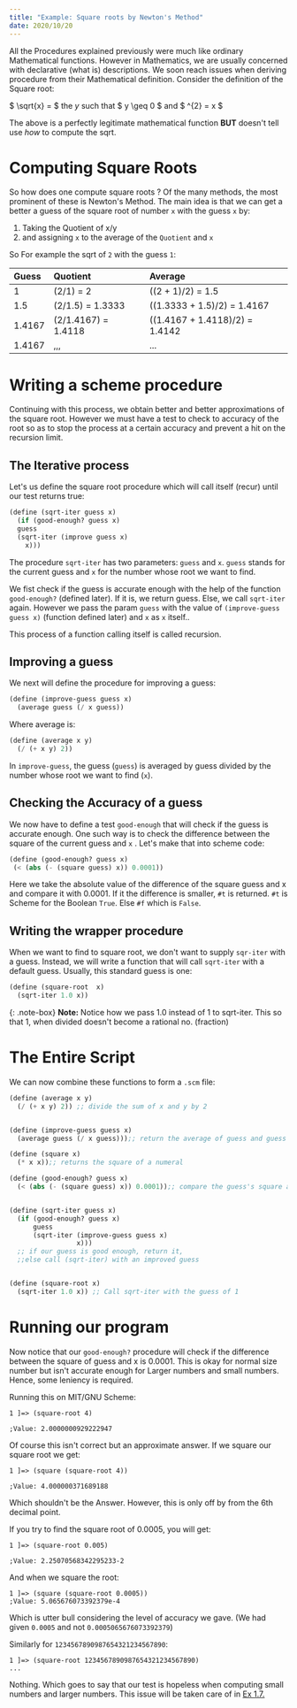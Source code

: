 ```yaml
---
title: "Example: Square roots by Newton's Method"
date: 2020/10/20
---
```


All the Procedures explained previously were much like
ordinary Mathematical functions. However in Mathematics, 
we are usually concerned with declarative (what is) descriptions.
We soon reach issues when deriving procedure from their 
Mathematical definition. Consider the definition of the 
Square root:

$ \sqrt{x} = $ the *y* such that $ y \geq 0 $ and $ ^{2} = x $

The above is a perfectly legitimate mathematical function **BUT** doesn't
tell use *how* to compute the sqrt.

# Computing Square Roots

So how does one compute square roots ? Of the many methods,
the most prominent of these is Newton's Method. The main idea
is that we can get a better a guess of the square root of number `x`
with the guess `x` by:

1. Taking the Quotient of x/y
2. and assigning `x` to the average of the `Quotient` and `x`

So For example the sqrt of `2` with the guess `1`:

Guess|Quotient|Average|
:----|:-------|:------|
1| (2/1) = 2| ((2 + 1)/2) = 1.5|
1.5| (2/1.5) = 1.3333| ((1.3333 + 1.5)/2) = 1.4167|
1.4167| (2/1.4167) = 1.4118| ((1.4167 + 1.4118)/2) = 1.4142|
1.4167| ,,,| ...|

# Writing a scheme procedure

Continuing with this process, we obtain better and better approximations of the square root.
However we must have a test to check to accuracy of the root so as to stop the process at a 
certain accuracy and prevent a hit on the recursion limit.

## The Iterative process

Let's us define the square root procedure which will call itself (recur) until our test returns true:

```scheme
(define (sqrt-iter guess x)
  (if (good-enough? guess x)
  guess
  (sqrt-iter (improve guess x)
    x)))

```

The procedure `sqrt-iter` has two parameters: `guess` and `x`. `guess`
stands for the current guess and `x` for the number whose root we want
to find. 

We fist check if the guess is accurate enough with the help of the 
function `good-enough?` (defined later). If it is, we return guess.
Else, we call `sqrt-iter` again. However we pass the param `guess`
with the value of `(improve-guess guess x)` (function defined later)
and `x` as `x` itself..

This process of a function calling itself is called recursion.

## Improving a guess

We next will define the procedure for improving a guess:

```scheme
(define (improve-guess guess x)
  (average guess (/ x guess))
```

Where average is:

```scheme
(define (average x y)
  (/ (+ x y) 2))
```

In `improve-guess`, the guess (`guess`) is averaged by guess divided by the
number whose root we want to find (`x`).

## Checking the Accuracy of a guess

We now have to define a test `good-enough` that will
check if the guess is accurate enough. One such way
is to check the difference between the square of the 
current guess and `x` . Let's make that into scheme 
code:

```scheme
(define (good-enough? guess x)
 (< (abs (- (square guess) x)) 0.0001))
```

Here we take the absolute value of the difference of the square guess and x and
compare it with 0.0001. If it the difference is smaller, `#t` is returned.
`#t` is Scheme for the Boolean `True`. Else `#f` which is `False`.


## Writing the wrapper procedure

When we want to find to square root, we don't want to supply
`sqr-iter` with a guess. Instead, we will write a function that
will call `sqrt-iter` with a default guess. Usually, this standard
guess is one:

```scheme
(define (square-root  x)
  (sqrt-iter 1.0 x))
```

{: .note-box}
**Note:** Notice how we pass 1.0 instead of 1
to sqrt-iter. This so that 1, when divided doesn't 
become a rational no. (fraction)

# The Entire Script

We can now combine these functions to form a `.scm` file:

```scheme
(define (average x y)
  (/ (+ x y) 2)) ;; divide the sum of x and y by 2


(define (improve-guess guess x)
  (average guess (/ x guess)));; return the average of guess and guess divided by x

(define (square x)
  (* x x));; returns the square of a numeral

(define (good-enough? guess x)
  (< (abs (- (square guess) x)) 0.0001));; compare the guess's square and x


(define (sqrt-iter guess x)
  (if (good-enough? guess x)
      guess
      (sqrt-iter (improve-guess guess x)
                 x)))
  ;; if our guess is good enough, return it,
  ;;else call (sqrt-iter) with an improved guess


(define (square-root x)
  (sqrt-iter 1.0 x)) ;; Call sqrt-iter with the guess of 1

```
# Running our program

Now notice that our `good-enough?` procedure will check if the 
difference between the square of guess and x is 0.0001.
This is okay for normal size number but isn't accurate enough for
Larger numbers and small numbers. Hence, some leniency is required.

Running this on MIT/GNU Scheme:

```
1 ]=> (square-root 4)

;Value: 2.0000000929222947

```

Of course this isn't correct but an approximate answer.
If we square our square root we get:

```
1 ]=> (square (square-root 4))

;Value: 4.000000371689188
```

Which shouldn't be the Answer. However, this is only off by 
from the 6th decimal point.

If you try to find the square root of
0.0005, you will get:

```
1 ]=> (square-root 0.005)

;Value: 2.25070568342295233-2
```

And when we square the root:

```
1 ]=> (square (square-root 0.0005))
;Value: 5.065676073392379e-4
```

Which is utter bull considering the level of accuracy we gave.
(We had given `0.0005` and not `0.0005065676073392379`)

Similarly for `1234567890987654321234567890`:

```
1 ]=> (square-root 1234567890987654321234567890)
...
```

Nothing. Which goes to say that our test is hopeless when computing small numbers
and larger numbers. This issue will be taken care of in [Ex 1.7.](https://benjamin-philip.github.io/sicp/sicp-ex-1-7) 

